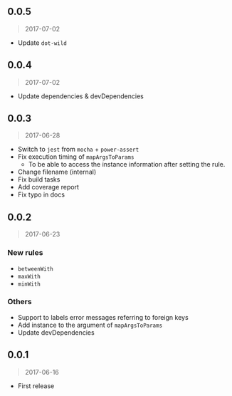 ## 0.0.5

> 2017-07-02

* Update `dot-wild`


## 0.0.4

> 2017-07-02

* Update dependencies & devDependencies


## 0.0.3

> 2017-06-28

* Switch to `jest` from `mocha` + `power-assert`
* Fix execution timing of `mapArgsToParams`
    - To be able to access the instance information after setting the rule.
* Change filename (internal)
* Fix build tasks
* Add coverage report
* Fix typo in docs


## 0.0.2

> 2017-06-23

### New rules

* `betweenWith`
* `maxWith`
* `minWith`


### Others

* Support to labels error messages referring to foreign keys
* Add instance to the argument of `mapArgsToParams`
* Update devDependencies


## 0.0.1

> 2017-06-16

* First release

